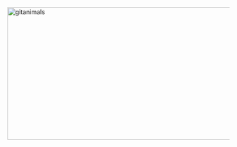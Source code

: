 <a href="https://www.gitanimals.org/">
      <img
        src="https://render.gitanimals.org/guilds/751699200497787312/draw"
        width="600"
        height="300"
        alt="gitanimals"
      />
    </a>
